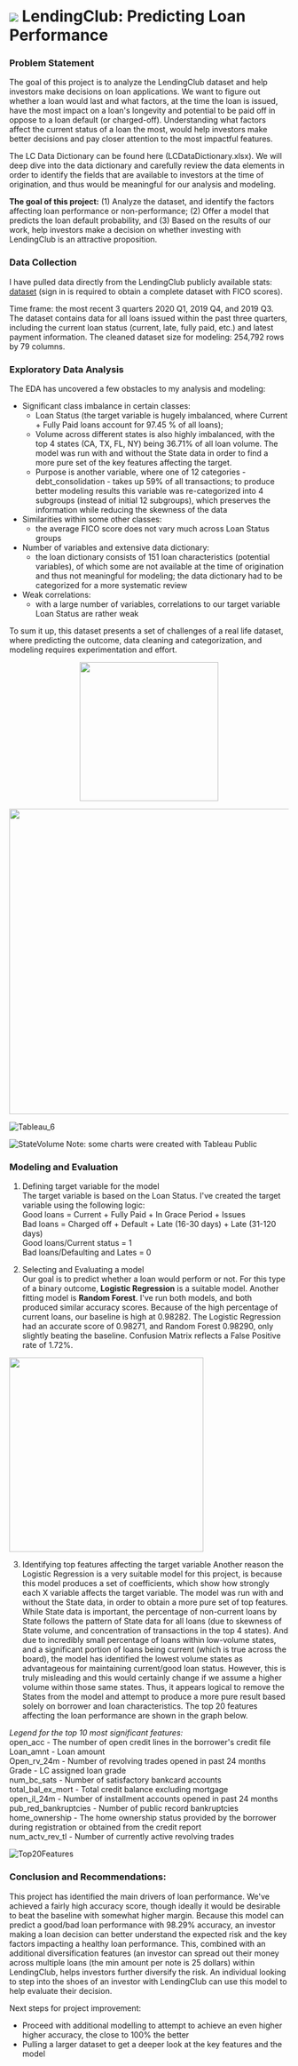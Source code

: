 # ![](https://ga-dash.s3.amazonaws.com/production/assets/logo-9f88ae6c9c3871690e33280fcf557f33.png) LendingClub: Predicting Loan Performance 

### Problem Statement

The goal of this project is to analyze the LendingClub dataset and help investors make decisions on loan applications. We want to figure out whether a loan would last and what factors, at the time the loan is issued, have the most impact on a loan's longevity and potential to be paid off in oppose to a loan default (or charged-off). Understanding what factors affect the current status of a loan the most, would help investors make better decisions and pay closer attention to the most impactful features.

The LC Data Dictionary can be found here (LCDataDictionary.xlsx). We will deep dive into the data dictionary and carefully review the data elements in order to identify the fields that are available to investors at the time of origination, and thus would be meaningful for our analysis and modeling.


**The goal of this project:** 
(1) Analyze the dataset, and identify the factors affecting loan performance or non-performance;
(2) Offer a model that predicts the loan default probability, and 
(3) Based on the results of our work, help investors make a decision on whether investing with LendingClub is an attractive proposition.

### Data Collection
I have pulled data directly from the LendingClub publicly available stats: [dataset](https://www.lendingclub.com/statistics/additional-statistics?) (sign in is required to obtain a complete dataset with FICO scores).

Time frame: the most recent 3 quarters 2020 Q1, 2019 Q4, and 2019 Q3. The dataset contains data for all loans issued within the past three quarters, including the current loan status (current, late, fully paid, etc.) and latest payment information. The cleaned dataset size for modeling: 254,792 rows by 79 columns.

### Exploratory Data Analysis
The EDA has uncovered a few obstacles to my analysis and modeling:<br>
- Significant class imbalance in certain classes: 
    - Loan Status (the target variable is hugely imbalanced, where Current + Fully Paid loans account  for 97.45 % of all loans); 
    - Volume across different states is also highly imbalanced, with the top 4 states (CA, TX, FL, NY) being 36.71% of all loan volume. The model was run with and without the State data in order to find a more pure set of the key features affecting the target.
    - Purpose is another variable, where one of 12 categories - debt_consolidation - takes up 59% of all transactions; to produce better modeling results this variable was re-categorized into 4 subgroups (instead of initial 12 subgroups), which preserves the information while reducing the skewness of the data 
- Similarities within some other classes: 
    - the average FICO score does not vary much across Loan Status groups
- Number of variables and extensive data dictionary: 
    - the loan dictionary consists of 151 loan characteristics (potential variables), of which some are not available at the time of origination and thus not meaningful for modeling; the data dictionary had to be categorized for a more systematic review
- Weak correlations: 
    - with a large number of variables, correlations to our target variable Loan Status are rather weak

To sum it up, this dataset presents a set of challenges of a real life dataset, where predicting the outcome, data cleaning and categorization, and modeling requires experimentation and effort.

<p align="center">
    <img src="Images/LoanStatus_byVolume.png" width="250">
</p>

<p align="center">
    <img src="Images/PurposeByVolume_histogram.png" width="550">
</p>

![Tableau_6](./Images/EDA_tableau_6.png)

![StateVolume](./Images/VolumeByState_tableau.png)
Note: some charts were created with Tableau Public

### Modeling and Evaluation
1) Defining target variable for the model <br>
The target variable is based on the Loan Status. I've created the target variable using the following logic:<br>
Good loans = Current + Fully Paid + In Grace Period + Issues <br>
Bad loans = Charged off + Default + Late (16-30 days) + Late (31-120 days)<br>
Good loans/Current status = 1<br>
Bad loans/Defaulting and Lates = 0<br>

2) Selecting and Evaluating a model <br>
Our goal is to predict whether a loan would perform or not. For this type of a binary outcome, **Logistic Regression** is a suitable model. Another fitting model is **Random Forest**. I've run both models, and both produced similar accuracy scores. Because of the high percentage of current loans, our baseline is high at 0.98282. The Logistic Regression had an accurate score of 0.98271, and Random Forest 0.98290, only slightly beating the baseline. Confusion Matrix reflects a False Positive rate of 1.72%.

<img src="Images/ConfusionMatrix.png" width="350">

3) Identifying top features affecting the target variable
Another reason the Logistic Regression is a very suitable model for this project, is because this model produces a set of coefficients, which show how strongly each X variable affects the target variable. The model was run with and without the State data, in order to obtain a more pure set of top features. While State data is important, the percentage of non-current loans by State follows the pattern of State data for all loans (due to skewness of State volume, and concentration of transactions in the top 4 states). And due to incredibly small percentage of loans within low-volume states, and a significant portion of loans being current (which is true across the board), the model has identified the lowest volume states as advantageous for maintaining current/good loan status. However, this is truly misleading and this would certainly change if we assume a higher volume within those same states. Thus, it appears logical to remove the States from the model and attempt to produce a more pure result based solely on borrower and loan characteristics. The top 20 features affecting the loan performance are shown in the graph below. 

*Legend for the top 10 most significant features:*<br>
open_acc - The number of open credit lines in the borrower's credit file <br>
Loan_amnt - Loan amount<br>
Open_rv_24m - Number of revolving trades opened in past 24 months<br>
Grade - LC assigned loan grade<br>
num_bc_sats - Number of satisfactory bankcard accounts<br>
total_bal_ex_mort - Total credit balance excluding mortgage<br>
open_il_24m - Number of installment accounts opened in past 24 months<br>
pub_red_bankruptcies - Number of public record bankruptcies<br>
home_ownership - The home ownership status provided by the borrower during registration or obtained from the credit report <br>
num_actv_rev_tl - Number of currently active revolving trades<br>

![Top20Features](./Images/Top20Features1.png)


### Conclusion and Recommendations:
This project has identified the main drivers of loan performance. We've achieved a fairly high accuracy score, though ideally it would be desirable to beat the baseline with somewhat higher margin. Because this model can predict a good/bad loan performance with 98.29% accuracy, an investor making a loan decision can better understand the expected risk and the key factors impacting a healthy loan performance. This, combined with an additional diversification features (an investor can spread out their money across multiple loans (the min amount per note is 25 dollars) within LendingClub, helps investors further diversify the risk. An individual looking to step into the shoes of an investor with LendingClub can use this model to help evaluate their decision. 

Next steps for project improvement: 
- Proceed with additional modelling to attempt to achieve an even higher higher accuracy, the close to 100% the better
- Pulling a larger dataset to get a deeper look at the key features and the model
